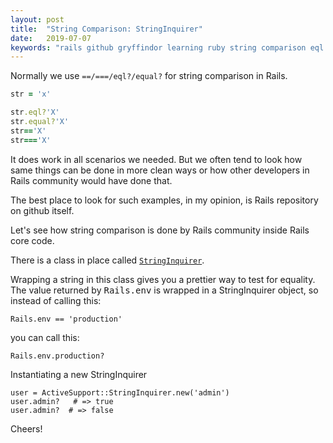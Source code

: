 ```yaml
---
layout: post
title:  "String Comparison: StringInquirer"
date:   2019-07-07
keywords: "rails github gryffindor learning ruby string comparison eql equal StringInquirer"
---
```


Normally we use `==/===/eql?/equal?` for string comparison in Rails.

``` ruby
str = 'x'

str.eql?'X'
str.equal?'X'
str=='X'
str==='X'
```
It does work in all scenarios we needed. But we often tend to look how same things can be done in more clean ways or how other developers in Rails
community would have done that.

The best place to look for such examples, in my opinion, is Rails repository on github itself. 

Let's see how string comparison is done by Rails community inside Rails core code.

There is a class in place called <a href="https://github.com/rails/rails/blob/master/activesupport/lib/active_support/string_inquirer.rb" target="_blank">`StringInquirer`</a>.

Wrapping a string in this class gives you a prettier way to test for equality. The value returned by <tt>Rails.env</tt> is wrapped in a 
StringInquirer object, so instead of calling this:

    Rails.env == 'production'
  
  you can call this:
 
    Rails.env.production?
 
  Instantiating a new StringInquirer
 
    user = ActiveSupport::StringInquirer.new('admin')
    user.admin?   # => true
    user.admin?  # => false
    
Cheers!